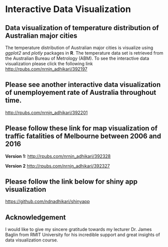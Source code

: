 # Interactive Data Visualization
## Data visualization of temperature distribution of Australian major cities 
The temperature distribution of Australian major cities is visualize using *ggplot2* and *plotly* packages in **R**. The temperature data set is retrieved from the Australian Bureau of Metrology (ABM). To see the interactive  data visualization please click the following link 
http://rpubs.com/nrnjn_adhikari/392197

## Please see another interactive data visualization of unemployement rate of Australia throughout time. 
http://rpubs.com/nrnjn_adhikari/392201

## Please follow these link for map visualization of traffic fatalities of Melbourne between 2006 and 2016

**Version 1:** 
http://rpubs.com/nrnjn_adhikari/392328

**Version 2**
http://rpubs.com/nrnjn_adhikari/392327

## Please follow the link below for shiny app visualization
https://github.com/ndnadhikari/shinyapp

## Acknowledgement 
I would like to give my sincere gratitude towards my lecturer Dr. James Baglin from RMIT University for his incredible support and great insights of data visualization course. 
